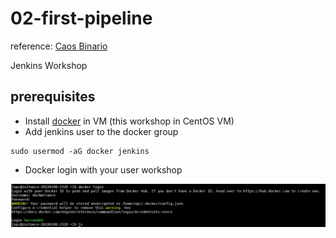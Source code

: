 # 02-first-pipeline

reference: [Caos Binario](https://www.youtube.com/watch?v=oUTGnoQzciU&t=137s)

Jenkins Workshop

## prerequisites

- Install [docker](https://docs.docker.com/engine/install/centos/) in VM (this workshop in CentOS VM)
- Add jenkins user to the docker group 

```
sudo usermod -aG docker jenkins
```

- Docker login with your user workshop

![Image1](Images/Screenshot_1.png)





